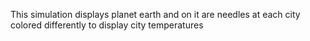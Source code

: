 This simulation displays planet earth and on it are needles at each city colored differently to display city temperatures 

